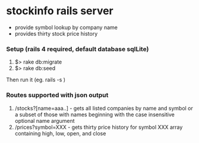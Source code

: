 # stockinfo rails server

* provide symbol lookup by company name
* provides thirty stock price history

### Setup (rails 4 required, default database sqlLite)
 1. $> rake db:migrate
 2. $> rake db:seed

Then run it (eg. rails -s )

### Routes supported with json output
  1. /stocks?[name=aaa..] - gets all listed companies by name and symbol
     or a subset of those with names beginning with the case insensitive optional
     name argument
  2. /prices?symbol=XXX - gets thirty price history for symbol XXX array containing
     high, low, open, and close
